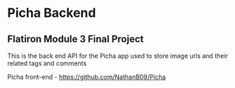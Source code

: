 # Picha Backend

## Flatiron Module 3 Final Project

This is the back end API for the Picha app used to store image urls and their related tags and comments

Picha front-end - https://github.com/NathanB09/Picha


